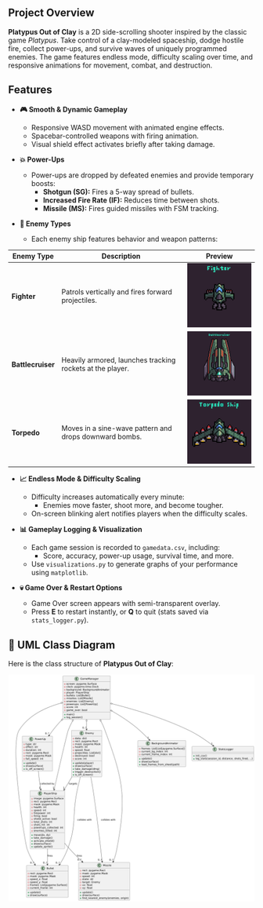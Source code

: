 ## Project Overview

**Platypus Out of Clay** is a 2D side-scrolling shooter inspired by the classic game *Platypus*. Take control of a clay-modeled spaceship, dodge hostile fire, collect power-ups, and survive waves of uniquely programmed enemies. The game features endless mode, difficulty scaling over time, and responsive animations for movement, combat, and destruction.

## Features

- **🎮 Smooth & Dynamic Gameplay**
  - Responsive WASD movement with animated engine effects.
  - Spacebar-controlled weapons with firing animation.
  - Visual shield effect activates briefly after taking damage.

- **💥 Power-Ups**
  - Power-ups are dropped by defeated enemies and provide temporary boosts:
    - **Shotgun (SG):** Fires a 5-way spread of bullets.
    - **Increased Fire Rate (IF):** Reduces time between shots.
    - **Missile (MS):** Fires guided missiles with FSM tracking.

- **👾 Enemy Types**
  - Each enemy ship features behavior and weapon patterns:

| Enemy Type       | Description                                                        | Preview                              |
|------------------|--------------------------------------------------------------------|--------------------------------------|
| **Fighter**       | Patrols vertically and fires forward projectiles.                  | <img src="Enemy/_Previews/Fighter.gif" width="200"> |
| **Battlecruiser** | Heavily armored, launches tracking rockets at the player.          | <img src="Enemy/_Previews/Battlecruiser.gif" width="200"> |
| **Torpedo**       | Moves in a sine-wave pattern and drops downward bombs.             | <img src="Enemy/_Previews/Torpedo.gif" width="200"> |

- **📈 Endless Mode & Difficulty Scaling**
  - Difficulty increases automatically every minute:
    - Enemies move faster, shoot more, and become tougher.
  - On-screen blinking alert notifies players when the difficulty scales.

- **📊 Gameplay Logging & Visualization**
  - Each game session is recorded to `gamedata.csv`, including:
    - Score, accuracy, power-up usage, survival time, and more.
  - Use `visualizations.py` to generate graphs of your performance using `matplotlib`.

- **💀 Game Over & Restart Options**
  - Game Over screen appears with semi-transparent overlay.
  - Press **E** to restart instantly, or **Q** to quit (stats saved via `stats_logger.py`).

## 📘 UML Class Diagram

Here is the class structure of **Platypus Out of Clay**:

![UML Diagram](uml.png)
